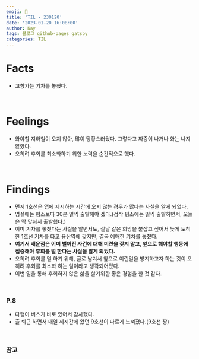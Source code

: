 ```yaml
---
emoji: 🤔
title: 'TIL - 230120'
date: '2023-01-20 16:08:00'
author: Kay
tags: 블로그 github-pages gatsby
categories: TIL
---
```


# Facts
- 고향가는 기차를 놓쳤다.

<br/>

# Feelings
- 와야할 지하철이 오지 않아, 많이 당황스러웠다. 그렇다고 짜증이 나거나 화는 나지 않았다.
- 오히려 후회를 최소화하기 위한 노력을 순간적으로 했다.

<br/>

# Findings
- 먼저 1호선은 앱에 제시하는 시간에 오지 않는 경우가 많다는 사실을 알게 되었다.
- 명절에는 평소보다 30분 일찍 출발해야 겠다.(정작 평소에는 일찍 출발하면서, 오늘은 딱 맞춰서 출발했다.)
- 이미 기차를 놓쳤다는 사실을 알면서도, 실날 같은 희망을 붙잡고 싶어서 늦게 도착한 1호선 기차를 타고 용산역에 갖지만, 결국 예매한 기차를 놓쳤다.
- <b>여기서 배운점은 이미 벌어진 사건에 대해 미련을 갖지 말고, 앞으로 해야할 행동에 집중해야 후회를 덜 한다는 사실을 알게 되었다.</b>
- 오히려 후회를 덜 하기 위해, 글로 남겨서 앞으로 이런일을 방지하고자 하는 것이 오히려 후회를 최소화 하는 일이라고 생각되어졌다.
- 이번 일을 통해 후회하지 않은 삶을 살기위한 좋은 경험을 한 것 같다.

<br>

### P.S
- 다행이 버스가 바로 있어서 감사했다.
- 출 퇴근 하면서 매일 제시간에 왔던 9호선이 다르게 느껴졌다.(9호선 짱)

<br>

### 참고